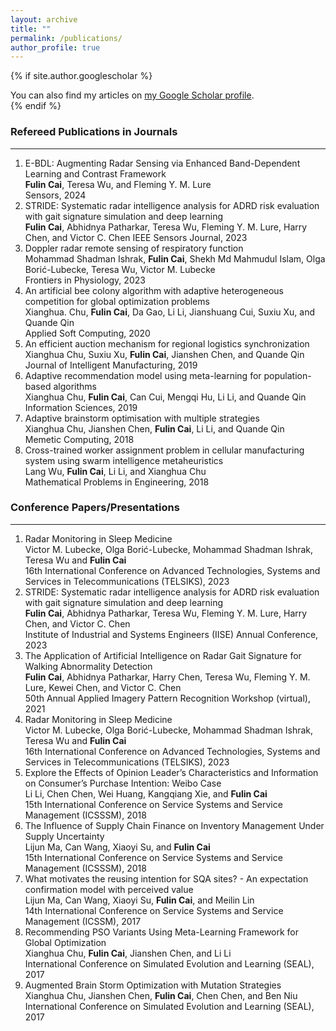 ```yaml
---
layout: archive
title: ""
permalink: /publications/
author_profile: true
---
```


{% if site.author.googlescholar %}
  <div class="wordwrap">You can also find my articles on <a href="{{site.author.googlescholar}}">my Google Scholar profile</a>.</div>
{% endif %}

### Refereed Publications in Journals
----
1. E-BDL: Augmenting Radar Sensing via Enhanced Band-Dependent Learning and Contrast Framework <br>
**Fulin Cai**, Teresa Wu, and Fleming Y. M. Lure <br>
Sensors, 2024
2. STRIDE: Systematic radar intelligence analysis for ADRD risk evaluation with gait signature simulation and deep learning <br>
**Fulin Cai**, Abhidnya Patharkar, Teresa Wu, Fleming Y. M. Lure, Harry Chen, and Victor C. Chen
IEEE Sensors Journal, 2023
3. Doppler radar remote sensing of respiratory function <br>
Mohammad Shadman Ishrak, **Fulin Cai**, Shekh Md Mahmudul Islam, Olga Borić-Lubecke, Teresa Wu, Victor M. Lubecke <br>
Frontiers in Physiology, 2023
4. An artificial bee colony algorithm with adaptive heterogeneous competition for global optimization problems <br>
Xianghua. Chu, **Fulin Cai**, Da Gao, Li Li, Jianshuang Cui, Suxiu Xu, and Quande Qin <br>
Applied Soft Computing, 2020
5. An efficient auction mechanism for regional logistics synchronization <br>
Xianghua Chu, Suxiu Xu, **Fulin Cai**, Jianshen Chen, and Quande Qin <br>
Journal of Intelligent Manufacturing, 2019
6. Adaptive recommendation model using meta-learning for population-based algorithms <br>
Xianghua Chu, **Fulin Cai**, Can Cui, Mengqi Hu, Li Li, and Quande Qin <br>
Information Sciences, 2019
7. Adaptive brainstorm optimisation with multiple strategies <br>
Xianghua Chu, Jianshen Chen, **Fulin Cai**, Li Li, and Quande Qin <br>
Memetic Computing, 2018
8. Cross-trained worker assignment problem in cellular manufacturing system using swarm intelligence metaheuristics <br>
Lang Wu, **Fulin Cai**, Li Li, and Xianghua Chu <br>
Mathematical Problems in Engineering, 2018

### Conference Papers/Presentations
----
1. Radar Monitoring in Sleep Medicine <br>
Victor M. Lubecke, Olga Borić-Lubecke, Mohammad Shadman Ishrak, Teresa Wu and **Fulin Cai** <br>
16th International Conference on Advanced Technologies, Systems and Services in Telecommunications (TELSIKS), 2023
2. STRIDE: Systematic radar intelligence analysis for ADRD risk evaluation with gait signature simulation and deep learning <br>
**Fulin Cai**, Abhidnya Patharkar, Teresa Wu, Fleming Y. M. Lure, Harry Chen, and Victor C. Chen <br>
Institute of Industrial and Systems Engineers (IISE) Annual Conference, 2023
3. The Application of Artificial Intelligence on Radar Gait Signature for Walking Abnormality Detection <br>
**Fulin Cai**, Abhidnya Patharkar, Harry Chen, Teresa Wu, Fleming Y. M. Lure, Kewei Chen, and Victor C. Chen<br>
50th Annual Applied Imagery Pattern Recognition Workshop (virtual), 2021
4. Radar Monitoring in Sleep Medicine <br>
Victor M. Lubecke, Olga Borić-Lubecke, Mohammad Shadman Ishrak, Teresa Wu and **Fulin Cai** <br>
16th International Conference on Advanced Technologies, Systems and Services in Telecommunications (TELSIKS), 2023
5. Explore the Effects of Opinion Leader’s Characteristics and Information on Consumer’s Purchase Intention: Weibo Case <br>
Li Li, Chen Chen, Wei Huang, Kangqiang Xie, and **Fulin Cai** <br>
15th International Conference on Service Systems and Service Management (ICSSSM), 2018
6. The Influence of Supply Chain Finance on Inventory Management Under Supply Uncertainty <br>
Lijun Ma, Can Wang, Xiaoyi Su, and **Fulin Cai** <br>
15th International Conference on Service Systems and Service Management (ICSSSM), 2018
7. What motivates the reusing intention for SQA sites? - An expectation confirmation model with perceived value <br>
Lijun Ma, Can Wang, Xiaoyi Su, **Fulin Cai**, and Meilin Lin <br>
14th International Conference on Service Systems and Service Management (ICSSM), 2017
8. Recommending PSO Variants Using Meta-Learning Framework for Global Optimization <br>
Xianghua Chu, **Fulin Cai**, Jianshen Chen, and Li Li <br>
International Conference on Simulated Evolution and Learning (SEAL), 2017
9. Augmented Brain Storm Optimization with Mutation Strategies <br>
Xianghua Chu, Jianshen Chen, **Fulin Cai**, Chen Chen, and Ben Niu <br>
International Conference on Simulated Evolution and Learning (SEAL), 2017


<!--
{% include base_path %}

{% for post in site.publications reversed %}
  {% include archive-single.html %}
{% endfor %}
-->

